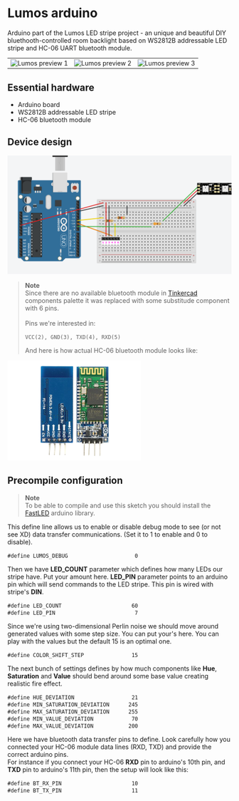 # Lumos arduino

Arduino part of the Lumos LED stripe project - an unique and beautiful DIY bluethooth-controlled room backlight based on WS2812B addressable LED stripe and HC-06 UART bluetooth module.

| | | |
|-|-|-|
| ![Lumos preview 1](assets/lumos-preview-violet.gif) | ![Lumos preview 2](assets/lumos-preview-green.gif) | ![Lumos preview 3](assets/lumos-preview-orange.gif) |

## Essential hardware
* Arduino board
* WS2812B addressable LED stripe
* HC-06 bluetooth module

## Device design
![Device scheme](assets/device-design.png)

> **Note** <br/>
> Since there are no available bluetooth module in [Tinkercad](https://www.tinkercad.com/) components palette it was replaced with some
substitude component with 6 pins. <br/><br/>
Pins we're interested in:<br/>
>```
> VCC(2), GND(3), TXD(4), RXD(5)
>```
>And here is how actual HC-06 bluetooth module looks like:<br/>
<img src="assets/hc-06-bt-module.png" width="300">

## Precompile configuration

> **Note**<br/>
To be able to compile and use this sketch you should install the [FastLED](https://github.com/FastLED/FastLED) arduino library.

This define line allows us to enable or disable debug mode to see (or not see XD) data transfer communications. (Set it to 1 to enable and 0 to disable).

```arduino
#define LUMOS_DEBUG                     0
```

Then we have **LED_COUNT** parameter which defines how many LEDs our stripe have. Put your amount here. **LED_PIN** parameter points to an arduino pin which will send commands to the LED stripe. This pin is wired with stripe's **DIN**.

```arduino
#define LED_COUNT                      60
#define LED_PIN                         7
```

Since we're using two-dimensional Perlin noise we should move around generated values with some step size. You can put your's here. You can play with the values but the default 15 is an optimal one.

```arduino
#define COLOR_SHIFT_STEP               15
```

The next bunch of settings defines by how much components like **Hue**, **Saturation** and **Value** should bend around some base value creating realistic fire effect.

```arduino
#define HUE_DEVIATION                  21
#define MIN_SATURATION_DEVIATION      245
#define MAX_SATURATION_DEVIATION      255
#define MIN_VALUE_DEVIATION            70
#define MAX_VALUE_DEVIATION           200
```

Here we have bluetooth data transfer pins to define. Look carefully how you connected your HC-06 module data lines (RXD, TXD) and provide the correct arduino pins. <br/>
For instance if you connect your HC-06 **RXD** pin to arduino's 10th pin, and **TXD** pin to arduino's 11th pin, then the setup will look like this:

```arduino
#define BT_RX_PIN                      10
#define BT_TX_PIN                      11
```